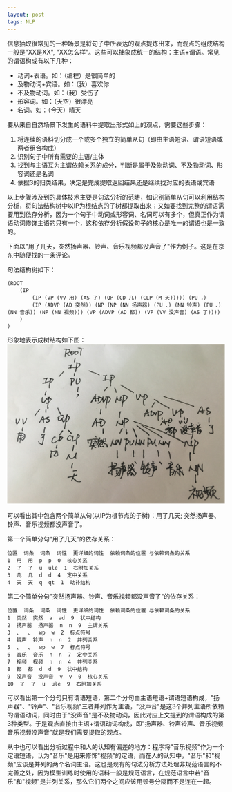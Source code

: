 ```yaml
---
layout: post
tags: NLP
---
```


信息抽取很常见的一种场景是将句子中所表达的观点提炼出来，而观点的组成结构一般是"XX是XX", "XX怎么样"。这些可以抽象成统一的结构：主语+谓语。常见的谓语构成有以下几种：

- 动词+表语。如：（编程）是很简单的
- 及物动词+宾语。如：（我）喜欢你
- 不及物动词。如：（我）受伤了
- 形容词。如：（天空）很漂亮
- 名词。如：（今天）晴天

要从来自自然场景下发生的语料中提取出形式如上的观点，需要这些步骤：

1. 将连续的语料切分成一个或多个独立的简单从句（即由主语短语、谓语短语或两者组合构成）
2. 识别句子中所有需要的主语/主体
3. 找到与主语互为主谓依赖关系的成分，判断是属于及物动词、不及物动词、形容词还是名词
4. 依据3的归类结果，决定是完成提取返回结果还是继续找对应的表语或宾语

以上步骤涉及到的具体技术主要是句法分析的范畴，如识别简单从句可以利用结构分析，将句法结构树中以IP为根结点的子树都提取出来；又如要找到完整的谓语需要用到依存分析，因为一个句子中动词或形容词、名词可以有多个，但真正作为谓语动词修饰主语的只有一个，这和依存分析假设句子的核心是唯一的谓语也是一致的。

下面以"用了几天，突然扬声器、铃声、音乐视频都没声音了"作为例子。这是在京东中随便找的一条评论。

句法结构树如下：

```
(ROOT
	(IP
		(IP (VP (VV 用) (AS 了) (QP (CD 几) (CLP (M 天))))) (PU ，)
		(IP (ADVP (AD 突然)) (NP (NP (NN 扬声器) (PU 、) (NN 铃声) (PU 、) (NN 音乐)) (NP (NN 视频))) (VP (ADVP (AD 都)) (VP (VV 没声音) (AS 了))))
	)
)
```

形象地表示成树结构如下图：
![句法结构树](https://raw.githubusercontent.com/nomadcube/nomadcube.github.io/master/test.png)

可以看出其中包含两个简单从句(以IP为根节点的子树)：用了几天; 突然扬声器、铃声、音乐视频都没声音了。

第一个简单分句"用了几天"的依存关系：

```
位置  词条  词条  词性  更详细的词性  依赖词条的位置 与依赖词条的关系
1  用  用  p  p  0  核心关系
2  了  了  u  ule  1  右附加关系
3  几  几  d  d  4  定中关系
4  天  天  q  qt  1  动补结构
```

第二个简单分句"突然扬声器、铃声、音乐视频都没声音了"的依存关系：

```
位置  词条  词条  词性  更详细的词性  依赖词条的位置 与依赖词条的关系
1  突然  突然  a  ad  9  状中结构
2  扬声器  扬声器  n  n  9  主谓关系
3  、  、  wp  w  2  标点符号
4  铃声  铃声  n  n  2  并列关系
5  、  、  wp  w  7  标点符号
6  音乐  音乐  n  n  7  定中关系
7  视频  视频  n  n  4  并列关系
8  都  都  d  d  9  状中结构
9  没声音  没声音  v  v  0  核心关系
10  了  了  u  ule  9  右附加关系
```

可以看出第一个分句只有谓语短语，第二个分句由主语短语+谓语短语构成，"扬声器"、"铃声"、"音乐视频"三者并列作为主语，"没声音"是这3个并列主语所依赖的谓语动词，同时由于"没声音"是不及物动词，因此对应上文提到的谓语构成的第3种类型。于是观点直接由主语+谓语动词构成，即"扬声器、铃声铃声、音乐视频音乐视频没声音"就是我们需要提取的观点。

从中也可以看出分析过程中和人的认知有偏差的地方：程序将"音乐视频"作为一个定语短语，认为"音乐"是用来修饰"视频"的定语，而在人的认知中，"音乐"和"视频"应该是并列的两个名词主语。这也是现有的句法分析方法处理非规范语言的不完善之处，因为模型训练时使用的语料一般是规范语言，在规范语言中若"音乐"和"视频"是并列关系，那么它们两个之间应该用顿号分隔而不是连在一起。
